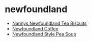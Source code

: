 # newfoundland

 * [Nannys Newfoundland Tea Biscuits](index/n/nannys-newfoundland-tea-biscuits.json)
 * [Newfoundland Coffee](index/n/newfoundland-coffee.json)
 * [Newfoundland Style Pea Soup](index/n/newfoundland-style-pea-soup.json)
